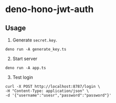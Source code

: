 # deno-hono-jwt-auth

## Usage
1. Generate `secret.key`.
```
deno run -A generate_key.ts
```

2. Start server
```
deno run -A app.ts
```

3. Test login
```
curl -X POST http://localhost:8787/login \
-H "Content-Type: application/json" \
-d '{"username":"usesr","password":"password"}'
```
